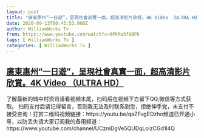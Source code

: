 ```yaml
---
layout: post
title: "廣東惠州“一日遊”，呈現社會真實一面，超高清影片欣賞。4K Video （ULTRA HD）"
date: 2020-09-13T00:43:53.000Z
author: WilliamWorks Tv
from: https://www.youtube.com/watch?v=9PKMa3f6BPk
tags: [ WilliamWorks Tv ]
categories: [ WilliamWorks Tv ]
---
```

<!--1599957833000-->
[廣東惠州“一日遊”，呈現社會真實一面，超高清影片欣賞。4K Video （ULTRA HD）](https://www.youtube.com/watch?v=9PKMa3f6BPk)
------

<div>
了解最新的城中村资讯请看视频末尾，扫码后在视频下方留下QQ,微信等方式获取。 扫码支付后请记得留言，否则我无法及时联系到您，拒绝伸手党，未支付不接受咨询！打赏二维码视频链接：https://youtu.be/qaZFvgEOzho频道已开通小号，以防丢失请大家订阅我的备用频道：https://www.youtube.com/channel/UCzmDgVe5QUDqLoizCGd1l4Q
</div>
